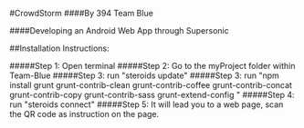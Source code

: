 #CrowdStorm
####By 394 Team Blue

####Developing an Android Web App through Supersonic

##Installation Instructions:

#####Step 1: Open terminal
#####Step 2: Go to the myProject folder within Team-Blue
#####Step 3: run "steroids update"
#####Step 3: run "npm install grunt grunt-contrib-clean grunt-contrib-coffee grunt-contrib-concat grunt-contrib-copy grunt-contrib-sass grunt-extend-config "
#####Step 4: run "steroids connect"
#####Step 5: It will lead you to a web page, scan the QR code as instruction on the page. 

